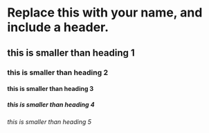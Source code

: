 # Replace this with your name, and include a header.
## this is smaller than heading 1
### this is smaller than heading 2
#### this is smaller than heading 3
##### this is smaller than heading 4
###### this is smaller than heading 5
